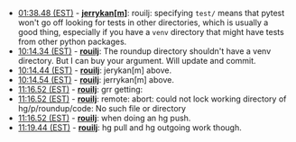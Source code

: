 * <a href="#01:38.48" id="01:38.48">01:38.48 (EST)</a> - __[jerrykan[m]](https://github.com/jerrykan[m])__: rouilj: specifying `test/` means that pytest won't go off looking for tests in other directories, which is usually a good thing, especially if you have a `venv` directory that might have tests from other python packages.
* <a href="#10:14.34" id="10:14.34">10:14.34 (EST)</a> - __[rouilj](https://github.com/rouilj)__: The roundup directory shouldn't have a venv directory. But I can buy your argument.  Will update and commit.
* <a href="#10:14.44" id="10:14.44">10:14.44 (EST)</a> - __[rouilj](https://github.com/rouilj)__: jerykan[m] above.
* <a href="#10:14.54" id="10:14.54">10:14.54 (EST)</a> - __[rouilj](https://github.com/rouilj)__: jerrykan[m] above.
* <a href="#11:16.52" id="11:16.52">11:16.52 (EST)</a> - __[rouilj](https://github.com/rouilj)__: grr getting:
* <a href="#11:16.52" id="11:16.52">11:16.52 (EST)</a> - __[rouilj](https://github.com/rouilj)__: remote: abort: could not lock working directory of hg/p/roundup/code: No such file or directory
* <a href="#11:16.52" id="11:16.52">11:16.52 (EST)</a> - __[rouilj](https://github.com/rouilj)__: when doing an hg push.
* <a href="#11:19.44" id="11:19.44">11:19.44 (EST)</a> - __[rouilj](https://github.com/rouilj)__: hg pull and hg outgoing work though.
